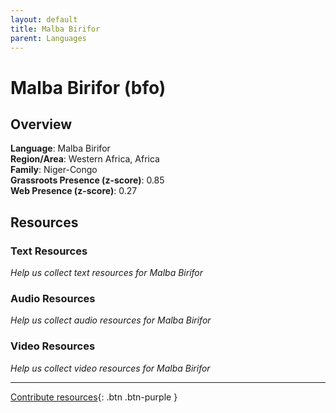 ```yaml
---
layout: default
title: Malba Birifor
parent: Languages
---
```


# Malba Birifor (bfo)

## Overview

**Language**: Malba Birifor  
**Region/Area**: Western Africa, Africa  
**Family**: Niger-Congo  
**Grassroots Presence (z-score)**: 0.85  
**Web Presence (z-score)**: 0.27  

## Resources

### Text Resources
*Help us collect text resources for Malba Birifor*

### Audio Resources
*Help us collect audio resources for Malba Birifor*

### Video Resources
*Help us collect video resources for Malba Birifor*

---

[Contribute resources](https://forms.office.com/e/1SfLJx3u1r){: .btn .btn-purple }
